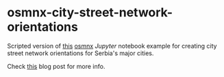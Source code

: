 # osmnx-city-street-network-orientations #

Scripted version of [this](https://github.com/gboeing/osmnx-examples/blob/master/notebooks/17-street-network-orientations.ipynb)
[osmnx](https://github.com/gboeing/osmnx) *Jupyter* notebook example for
creating city street network orientations for Serbia's major cities.

Check [this](http://theparanoidtimes.org/blog/2018/07/29/city-street-orientations-serbia/)
blog post for more info.
